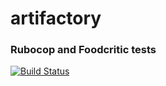 # artifactory

### Rubocop and Foodcritic tests 
[![Build Status](https://travis-ci.org/agill17/artifactory_cookbook.svg?branch=master)](https://travis-ci.org/agill17/artifactory_cookbook)

